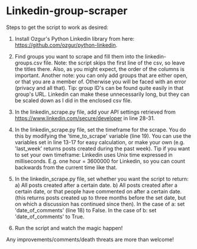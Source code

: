 Linkedin-group-scraper
======================

Steps to get the script to work as desired:

1. Install Ozgur's Python Linkedin library from here: https://github.com/ozgur/python-linkedin.

2. Find groups you want to scrape and fill them into the linkedin-groups.csv file.
   Note: the script skips the first line of the csv, so leave the titles there. Also, as you might expect, the order of the columns is important.
   Another note: you can only add groups that are either open, or that you are a member of. Otherwise you will be faced with an error (privacy and all that).
   Tip: group ID's can be found quite easily in that group's URL. Linkedin can make these unnecessarily long, but they can be scaled down as I did in the enclosed csv file.
   
3. In the linkedin_scrape.py file, add your API settings retrieved from https://www.linkedin.com/secure/developer in line 28-31.
   
4. In the linkedin_scrape.py file, set the timeframe for the scrape. You do this by modifying the 'time_to_scrape' variable (line 19).
   You can use the variables set in line 13-17 for easy calculation, or make your own (e.g. 'last_week' returns posts created during the past week).
   Tip if you want to set your own timeframe: Linkedin uses Unix time expressed in milliseconds.
   E.g. one hour = 3600000 for Linkedin, so you can count backwards from the current time like that.
   
5. In the linkedin_scrape.py file, set whether you want the script to return:
   a) All posts created after a certain date.
   b) All posts created after a certain date, or that people have commented on after a certain date.
     (this returns posts created up to three months before the set date, but on which a discussion has continued since then).
   In the case of a: set 'date_of_comments' (line 18) to False. In the case of b: set 'date_of_comments' to True.
   
6. Run the script and watch the magic happen!

Any improvements/comments/death threats are more than welcome!